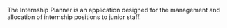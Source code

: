 The Internship Planner is an application designed for the management and allocation of internship positions to junior staff.
